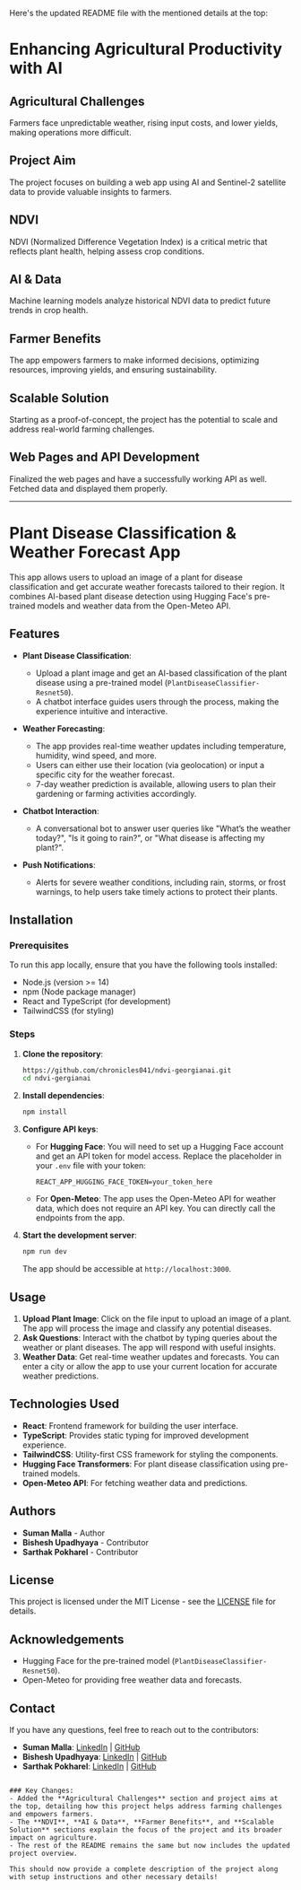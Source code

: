 Here's the updated README file with the mentioned details at the top:

# Enhancing Agricultural Productivity with AI

## Agricultural Challenges
Farmers face unpredictable weather, rising input costs, and lower yields, making operations more difficult.

## Project Aim
The project focuses on building a web app using AI and Sentinel-2 satellite data to provide valuable insights to farmers.

## NDVI
NDVI (Normalized Difference Vegetation Index) is a critical metric that reflects plant health, helping assess crop conditions.

## AI & Data
Machine learning models analyze historical NDVI data to predict future trends in crop health.

## Farmer Benefits
The app empowers farmers to make informed decisions, optimizing resources, improving yields, and ensuring sustainability.

## Scalable Solution
Starting as a proof-of-concept, the project has the potential to scale and address real-world farming challenges.

## Web Pages and API Development
Finalized the web pages and have a successfully working API as well. Fetched data and displayed them properly.

---

# Plant Disease Classification & Weather Forecast App

This app allows users to upload an image of a plant for disease classification and get accurate weather forecasts tailored to their region. It combines AI-based plant disease detection using Hugging Face's pre-trained models and weather data from the Open-Meteo API.

## Features

- **Plant Disease Classification**: 
  - Upload a plant image and get an AI-based classification of the plant disease using a pre-trained model (`PlantDiseaseClassifier-Resnet50`).
  - A chatbot interface guides users through the process, making the experience intuitive and interactive.

- **Weather Forecasting**: 
  - The app provides real-time weather updates including temperature, humidity, wind speed, and more.
  - Users can either use their location (via geolocation) or input a specific city for the weather forecast.
  - 7-day weather prediction is available, allowing users to plan their gardening or farming activities accordingly.

- **Chatbot Interaction**:
  - A conversational bot to answer user queries like "What’s the weather today?", "Is it going to rain?", or "What disease is affecting my plant?".

- **Push Notifications**:
  - Alerts for severe weather conditions, including rain, storms, or frost warnings, to help users take timely actions to protect their plants.

## Installation

### Prerequisites

To run this app locally, ensure that you have the following tools installed:

- Node.js (version >= 14)
- npm (Node package manager)
- React and TypeScript (for development)
- TailwindCSS (for styling)

### Steps

1. **Clone the repository**:
   ```bash
   https://github.com/chronicles041/ndvi-georgianai.git
   cd ndvi-gergianai
   ```

2. **Install dependencies**:
   ```bash
   npm install
   ```

3. **Configure API keys**:
   - For **Hugging Face**: You will need to set up a Hugging Face account and get an API token for model access. Replace the placeholder in your `.env` file with your token:
     ```text
     REACT_APP_HUGGING_FACE_TOKEN=your_token_here
     ```
   - For **Open-Meteo**: The app uses the Open-Meteo API for weather data, which does not require an API key. You can directly call the endpoints from the app.

4. **Start the development server**:
   ```bash
   npm run dev
   ```
   The app should be accessible at `http://localhost:3000`.

## Usage

1. **Upload Plant Image**: Click on the file input to upload an image of a plant. The app will process the image and classify any potential diseases.
2. **Ask Questions**: Interact with the chatbot by typing queries about the weather or plant diseases. The app will respond with useful insights.
3. **Weather Data**: Get real-time weather updates and forecasts. You can enter a city or allow the app to use your current location for accurate weather predictions.

## Technologies Used

- **React**: Frontend framework for building the user interface.
- **TypeScript**: Provides static typing for improved development experience.
- **TailwindCSS**: Utility-first CSS framework for styling the components.
- **Hugging Face Transformers**: For plant disease classification using pre-trained models.
- **Open-Meteo API**: For fetching weather data and predictions.

## Authors

- **Suman Malla** - Author
- **Bishesh Upadhyaya** - Contributor
- **Sarthak Pokharel** - Contributor

## License

This project is licensed under the MIT License - see the [LICENSE](LICENSE) file for details.

## Acknowledgements

- Hugging Face for the pre-trained model (`PlantDiseaseClassifier-Resnet50`).
- Open-Meteo for providing free weather data and forecasts.

## Contact

If you have any questions, feel free to reach out to the contributors:

- **Suman Malla**: [LinkedIn](https://www.linkedin.com/in/suman-malla) | [GitHub](https://github.com/sumanmalla)
- **Bishesh Upadhyaya**: [LinkedIn](https://www.linkedin.com/in/bishesh-upadhyaya) | [GitHub](https://github.com/bisheshupadhyaya)
- **Sarthak Pokharel**: [LinkedIn](https://www.linkedin.com/in/sarthak-pokharel) | [GitHub](https://github.com/sarthakpokharel)
```

### Key Changes:
- Added the **Agricultural Challenges** section and project aims at the top, detailing how this project helps address farming challenges and empowers farmers.
- The **NDVI**, **AI & Data**, **Farmer Benefits**, and **Scalable Solution** sections explain the focus of the project and its broader impact on agriculture.
- The rest of the README remains the same but now includes the updated project overview. 

This should now provide a complete description of the project along with setup instructions and other necessary details!
